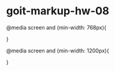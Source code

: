# goit-markup-hw-08


@media screen and (min-width: 768px){

}

@media screen and (min-width: 1200px){

}